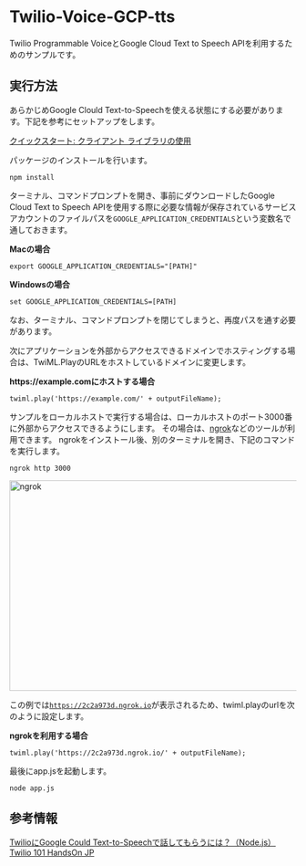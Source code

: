 # Twilio-Voice-GCP-tts

Twilio Programmable VoiceとGoogle Cloud Text to Speech APIを利用するためのサンプルです。

## 実行方法

あらかじめGoogle Clould Text-to-Speechを使える状態にする必要があります。下記を参考にセットアップをします。

[クイックスタート: クライアント ライブラリの使用](https://cloud.google.com/text-to-speech/docs/quickstart-client-libraries?hl=ja)

パッケージのインストールを行います。
```
npm install
```

ターミナル、コマンドプロンプトを開き、事前にダウンロードしたGoogle Cloud Text to Speech APIを使用する際に必要な情報が保存されているサービスアカウントのファイルパスを<code>GOOGLE_APPLICATION_CREDENTIALS</code>という変数名で通しておきます。

__Macの場合__
```
export GOOGLE_APPLICATION_CREDENTIALS="[PATH]"
```

__Windowsの場合__
```
set GOOGLE_APPLICATION_CREDENTIALS=[PATH]
```

なお、ターミナル、コマンドプロンプトを閉じてしまうと、再度パスを通す必要があります。

次にアプリケーションを外部からアクセスできるドメインでホスティングする場合は、TwiML.PlayのURLをホストしているドメインに変更します。

__https://example.comにホストする場合__
```
twiml.play('https://example.com/' + outputFileName);
```

サンプルをローカルホストで実行する場合は、ローカルホストのポート3000番に外部からアクセスできるようにします。
その場合は、[ngrok](https://ngrok.com/)などのツールが利用できます。
ngrokをインストール後、別のターミナルを開き、下記のコマンドを実行します。
```
ngrok http 3000
```
<img src="https://cdn-ssl-devio-img.classmethod.jp/wp-content/uploads/2019/12/Screen-Shot-2019-12-17-at-14.40.34-640x369.png" alt="ngrok" width="640" height="369" class="size-medium wp-image-515869" />

この例では<code>https://2c2a973d.ngrok.io</code>が表示されるため、twiml.playのurlを次のように設定します。

__ngrokを利用する場合__
```
twiml.play('https://2c2a973d.ngrok.io/' + outputFileName);
```

最後にapp.jsを起動します。
```
node app.js
```

## 参考情報

[TwilioにGoogle Could Text-to-Speechで話してもらうには？（Node.js）](https://dev.classmethod.jp/etc/twilio-voice-gcp-tts/)
[Twilio 101 HandsOn JP](https://github.com/neri78/Twilio-HandsOn-101-JP)